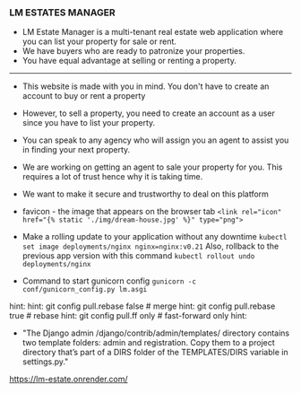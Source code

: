 ### LM ESTATES MANAGER

- LM Estate Manager is a multi-tenant real estate web application where you can list your property for sale or rent.
- We have buyers who are ready to patronize your properties.
- You have equal advantage at selling or renting a property.

----------------------------------
- This website is made with you in mind. You don't have to create an account to buy or rent a property
- However, to sell a property, you need to create an account as a user since you have to list your property.
- You can speak to any agency who will assign you an agent to assist you in finding your next property.

- We are working on getting an agent to sale your property for you. This requires a lot of trust hence why it is        taking time.
- We want to make it secure and trustworthy to deal on this platform

- favicon - the image that appears on the browser tab `<link rel="icon" href="{% static './img/dream-house.jpg' %}" type="png">`


- Make a rolling update to your application without any downtime
`kubectl set image deployments/nginx nginx=nginx:v0.21`
Also, rollback to the previous app version with this command
`kubectl rollout undo deployments/nginx`

- Command to start gunicorn config
`gunicorn -c conf/gunicorn_config.py lm.asgi`

hint: 
hint:   git config pull.rebase false  # merge
hint:   git config pull.rebase true   # rebase
hint:   git config pull.ff only       # fast-forward only
hint: 

* "The Django admin /django/contrib/admin/templates/ directory contains two template folders:
admin and registration. Copy them to a project directory that’s part of a DIRS folder of the TEMPLATES/DIRS
variable in settings.py."

https://lm-estate.onrender.com/



